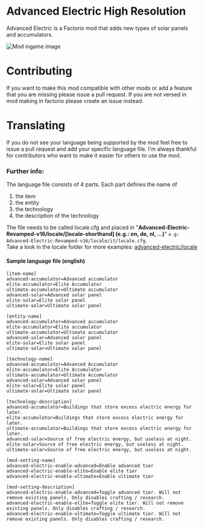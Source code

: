 # Advanced Electric High Resolution
Advanced Electric is a Factorio mod that adds new types of solar panels and accumulators.

![Mod ingame image](https://mods-data.factorio.com/assets/425e92aaeefaaa211981bf784fe07ad730d39323.png)

# Contributing
If you want to make this mod compatible with other mods or add a feature that you are missing please issue a pull request.
If you are not versed in mod making in factorio please create an issue instead.

# Translating
If you do not see your language being supported by the mod feel free to issue a pull request and add your specific language file. I'm always thankful for contributors who want to make it easier for others to use the mod.

### Further info:
The language file consists of 4 parts. Each part defines the name of
1. the item
2. the entity
3. the technology
4. the description of the technology

The file needs to be called locale.cfg and placed in "**Advanced-Electric-Revamped-v16/locale/[locale-shorthand] (e.g.: en, de, nl, ...)**"
`e.g: Advanced-Electric-Revamped-v16/locale/it/locale.cfg`.  
Take a look in the locale folder for more examples: [advanced-electric/locale](https://github.com/LsHallo/advanced-electric/tree/master/Advanced-Electric-Revamped-v16/locale)  
#### Sample language file (english)
```
[item-name]
advanced-accumulator=Advanced accumulator
elite-accumulator=Elite Accumulator
ultimate-accumulator=Ultimate accumulator
advanced-solar=Advanced solar panel
elite-solar=Elite solar panel
ultimate-solar=Ultimate solar panel

[entity-name]
advanced-accumulator=Advanced accumulator
elite-accumulator=Elite accumulator
ultimate-accumulator=Ultimate accumulator
advanced-solar=Advanced solar panel
elite-solar=Elite solar panel
ultimate-solar=Ultimate solar panel

[technology-name]
advanced-accumulator=Advanced Accumulator
elite-accumulator=Elite Accumulator
ultimate-accumulator=Ultimate Accumulator
advanced-solar=Advanced solar panel
elite-solar=Elite solar panel
ultimate-solar=Ultimate solar panel

[technology-description]
advanced-accumulator=Buildings that store excess electric energy for later.
elite-accumulator=Buildings that store excess electric energy for later.
ultimate-accumulator=Buildings that store excess electric energy for later.
advanced-solar=Source of free electric energy, but useless at night.
elite-solar=Source of free electric energy, but useless at night.
ultimate-solar=Source of free electric energy, but useless at night.

[mod-setting-name]
advanced-electric-enable-advanced=Enable advanced tier
advanced-electric-enable-elite=Enable elite tier
advanced-electric-enable-ultimate=Enable ultimate tier

[mod-setting-description]
advanced-electric-enable-advanced=Toggle advanced tier. Will not remove existing panels. Only disables crafting / research.
advanced-electric-enable-elite=Toggle elite tier. Will not remove existing panels. Only disables crafting / research.
advanced-electric-enable-ultimate=Toggle ultimate tier. Will not remove existing panels. Only disables crafting / research.
```
